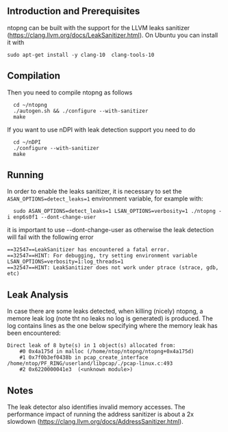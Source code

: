 ## Introduction and Prerequisites

ntopng can be built with the support for the LLVM leaks sanitizer (https://clang.llvm.org/docs/LeakSanitizer.html).
On Ubuntu you can install it with 

```
sudo apt-get install -y clang-10  clang-tools-10
```

## Compilation

Then you need to compile ntopng as follows

```
  cd ~/ntopng
  ./autogen.sh && ./configure --with-sanitizer
  make
```

If you want to use nDPI with leak detection support you need to do

```
  cd ~/nDPI
  ./configure --with-sanitizer
  make
```

## Running

In order to enable the leaks sanitizer, it is necessary to set the `ASAN_OPTIONS=detect_leaks=1`
environment variable, for example with:

```
  sudo ASAN_OPTIONS=detect_leaks=1 LSAN_OPTIONS=verbosity=1 ./ntopng -i enp6s0f1 --dont-change-user
```

it is important to use --dont-change-user as otherwise the leak detection will fail with the following error

```
==32547==LeakSanitizer has encountered a fatal error.
==32547==HINT: For debugging, try setting environment variable LSAN_OPTIONS=verbosity=1:log_threads=1
==32547==HINT: LeakSanitizer does not work under ptrace (strace, gdb, etc)
```

## Leak Analysis

In case there are some leaks detected, when killing (nicely) ntopng, a memore leak log (note tht no leaks no log is generated) is produced. The log contains lines as the one below specifying where the memory leak has been encountered:

```
Direct leak of 8 byte(s) in 1 object(s) allocated from:
    #0 0x4a175d in malloc (/home/ntop/ntopng/ntopng+0x4a175d)
    #1 0x7f0b3ef0438b in pcap_create_interface /home/ntop/PF_RING/userland/libpcap/./pcap-linux.c:493
    #2 0x6220000041e3  (<unknown module>)
```


## Notes

The leak detector also identifies invalid memory accesses. The performance impact of running the address sanitizer is about
a 2x slowdown (https://clang.llvm.org/docs/AddressSanitizer.html).

